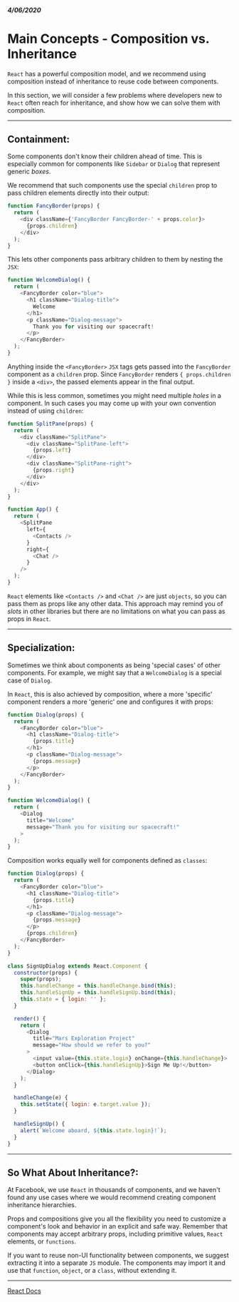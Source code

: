 ##### 4/06/2020
# Main Concepts - Composition vs. Inheritance
`React` has a powerful composition model, and we recommend using composition instead of inheritance to reuse code between components.

In this section, we will consider a few problems where developers new to `React` often reach for inheritance, and show how we can solve them with composition.

---

## Containment:
Some components don't know their children ahead of time.  This is especially common for components like `Sidebar` or `Dialog` that represent generic _boxes_.

We recommend that such components use the special `children` prop to pass children elements directly into their output:

```js
function FancyBorder(props) {
  return (
    <div className={'FancyBorder FancyBorder-' + props.color}>
      {props.children}
    </div>
  );
}
```

This lets other components pass arbitrary children to them by nesting the `JSX`:

```js
function WelcomeDialog() {
  return (
    <FancyBorder color="blue">
      <h1 className="Dialog-title">
        Welcome
      </h1>
      <p className="Dialog-message">
        Thank you for visiting our spacecraft!
      </p>
    </FancyBorder>
  );
}
```

Anything inside the `<FancyBorder>` `JSX` tags gets passed into the `FancyBorder` component as a `children` prop.  Since `FancyBorder` renders `{ props.children }` inside a `<div>`, the passed elements appear in the final output.

While this is less common, sometimes you might need multiple _holes_ in a component.  In such cases you may come up with your own convention instead of using `children`:

```js
function SplitPane(props) {
  return (
    <div className="SplitPane">
      <div className="SplitPane-left">
        {props.left}
      </div>
      <div className="SplitPane-right">
        {props.right}
      </div>
    </div>
  );
}

function App() {
  return (
    <SplitPane
      left={
        <Contacts />
      }
      right={
        <Chat />
      }
    />
  );
}
```

`React` elements like `<Contacts />` and `<Chat />` are just `objects`, so you can pass them as props like any other data.  This approach may remind you of _slots_ in other libraries but there are no limitations on what you can pass as props in `React`.

---

## Specialization:
Sometimes we think about components as being 'special cases' of other components.  For example, we might say that a `WelcomeDialog` is a special case of `Dialog`.

In `React`, this is also achieved by composition, where a more 'specific' component renders a more 'generic' one and configures it with props:

```js
function Dialog(props) {
  return (
    <FancyBorder color="blue">
      <h1 className="Dialog-title">
        {props.title}
      </h1>
      <p className="Dialog-message">
        {props.message}
      </p>
    </FancyBorder>
  );
}

function WelcomeDialog() {
  return (
    <Dialog
      title="Welcome"
      message="Thank you for visiting our spacecraft!"
    >
  );
}
```

Composition works equally well for components defined as `classes`:

```js
function Dialog(props) {
  return (
    <FancyBorder color="blue">
      <h1 className="Dialog-title">
        {props.title}
      </h1>
      <p className="Dialog-message">
        {props.message}
      </p>
      {props.children}
    </FancyBorder>
  );
} 

class SignUpDialog extends React.Component {
  constructor(props) {
    super(props);
    this.handleChange = this.handleChange.bind(this);
    this.handleSignUp = this.handleSignUp.bind(this);
    this.state = { login: '' };
  }

  render() {
    return (
      <Dialog 
        title="Mars Exploration Project"
        message="How should we refer to you?"
      >
        <input value={this.state.login} onChange={this.handleChange}>
        <button onClick={this.handleSignUp}>Sign Me Up!</button>
      </Dialog>
    );
  }

  handleChange(e) {
    this.setState({ login: e.target.value });
  }

  handleSignUp() {
    alert(`Welcome aboard, ${this.state.login}!`);
  }
}
```

---

## So What About Inheritance?:
At Facebook, we use `React` in thousands of components, and we haven't found any use cases where we would recommend creating component inheritance hierarchies.

Props and compositions give you all the flexibility you need to customize a component's look and behavior in an explicit and safe way.  Remember that components may accept arbitrary props, including primitive values, `React` elements, or `functions`.

If you want to reuse non-UI functionality between components, we suggest extracting it into a separate `JS` module.  The components may import it and use that `function`, `object`, or a `class`, without extending it.

---

[React Docs](https://reactjs.org/docs/composition-vs-inheritance.html)
